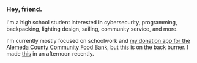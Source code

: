 ### Hey, friend.

I'm a high school student interested in cybersecurity, programming, backpacking, lighting design, sailing, community service, and more.

I'm currently mostly focused on schoolwork and [my donation app for the Alemeda County Community Food Bank](github.com/ExtraE113/bowie), but [this](https://github.com/ExtraE113/wikipedia) is on the back burner. I made [this](http://ezranewman.com/ross) in an afternoon recently.
